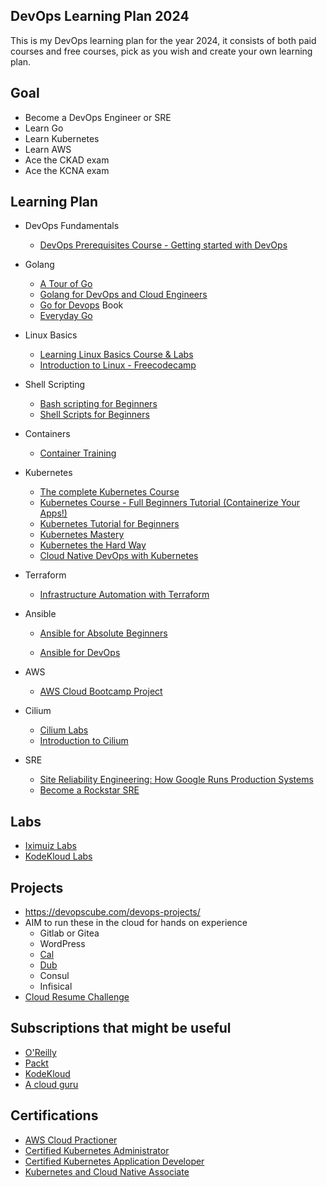 ## DevOps Learning Plan 2024

This is my DevOps learning plan for the year 2024, it consists of both paid courses and free courses, pick as you wish and create your own learning plan.

## Goal
- Become a DevOps Engineer or SRE
- Learn Go
- Learn Kubernetes
- Learn AWS
- Ace the CKAD exam
- Ace the KCNA exam

## Learning Plan

- DevOps Fundamentals
  - [DevOps Prerequisites Course - Getting started with DevOps](https://www.youtube.com/watch?v=Wvf0mBNGjXY)

- Golang
  - [A Tour of Go](https://go.dev/tour/)
  - [Golang for DevOps and Cloud Engineers](https://www.udemy.com/course/golang-for-devops-and-cloud-engineers)
  - [Go for Devops](https://www.packtpub.com/product/go-for-devops/9781801818896) Book
  - [Everyday Go](https://openfaas.gumroad.com/l/everyday-golang?layout=profile)

- Linux Basics
  - [Learning Linux Basics Course & Labs](https://kodekloud.com/courses/the-linux-basics-course/)
  - [Introduction to Linux - Freecodecamp](https://www.youtube.com/watch?v=sWbUDq4S6Y8)

- Shell Scripting
  - [Bash scripting for Beginners](https://www.youtube.com/watch?v=tK9Oc6AEnR4)
  - [Shell Scripts for Beginners](https://kodekloud.com/courses/shell-scripts-for-beginners/)
- Containers
  - [Container Training](https://container.training/)

- Kubernetes
  - [The complete Kubernetes Course](https://www.udemy.com/course/learn-devops-the-complete-kubernetes-course/)
  - [Kubernetes Course - Full Beginners Tutorial (Containerize Your Apps!)](https://www.youtube.com/watch?v=d6WC5n9G_sM)
  - [Kubernetes Tutorial for Beginners ](https://www.youtube.com/watch?v=X48VuDVv0do)
  - [Kubernetes Mastery](https://www.udemy.com/course/kubernetesmastery/)
  - [Kubernetes the Hard Way](https://github.com/kelseyhightower/kubernetes-the-hard-way)
  - [Cloud Native DevOps with Kubernetes](https://www.oreilly.com/library/view/cloud-native-devops/9781492040750/)

- Terraform
  - [Infrastructure Automation with Terraform](https://www.udemy.com/course/learn-devops-infrastructure-automation-with-terraform/)

- Ansible
  - [Ansible for Absolute Beginners](https://kodekloud.com/courses/ansible-for-the-absolute-beginners-course/)

  - [Ansible for DevOps](https://leanpub.com/ansible-for-devops/)

- AWS
  - [AWS Cloud Bootcamp Project](https://www.youtube.com/watch?v=zA8guDqfv40)

- Cilium
   - [Cilium Labs](https://cilium.io/labs/)
   - [Introduction to Cilium](https://training.linuxfoundation.org/training/introduction-to-cilium-lfs146x/)

- SRE
  - [Site Reliability Engineering: How Google Runs Production Systems](https://sre.google/sre-book/table-of-contents/)
  - [Become a Rockstar SRE](https://www.packtpub.com/product/becoming-a-rockstar-sre/9781803239224#:~:text=With%20a%20focus%20on%20reliability,how%20of%20site%20reliability%20engineering.)


## Labs
- [Iximuiz Labs](https://labs.iximiuz.com/)
- [KodeKloud Labs](https://kodekloud.com)

## Projects
- https://devopscube.com/devops-projects/
- AIM to run these in the cloud for hands on experience
  - Gitlab or Gitea
  - WordPress
  - [Cal](https://Cal.com)
  - [Dub](https://Dub.co)
  - Consul
  - Infisical
- [Cloud Resume Challenge](https://cloudresumechallenge.dev/docs/the-challenge/aws/)

## Subscriptions that might be useful
- [O'Reilly](https://oreilly.com)
- [Packt](https://www.packtpub.com)
- [KodeKloud](kodekloud.com])
- [A cloud guru](https://www.pluralsight.com/cloud-guru)

## Certifications

- [AWS Cloud Practioner](https://aws.amazon.com/certification/certified-cloud-practitioner/)
- [Certified Kubernetes Administrator](https://training.linuxfoundation.org/certification/certified-kubernetes-administrator-cka/)
- [Certified Kubernetes Application Developer](https://training.linuxfoundation.org/certification/certified-kubernetes-application-developer-ckad/)
- [Kubernetes and Cloud Native Associate](https://training.linuxfoundation.org/certification/kubernetes-cloud-native-associate/)
